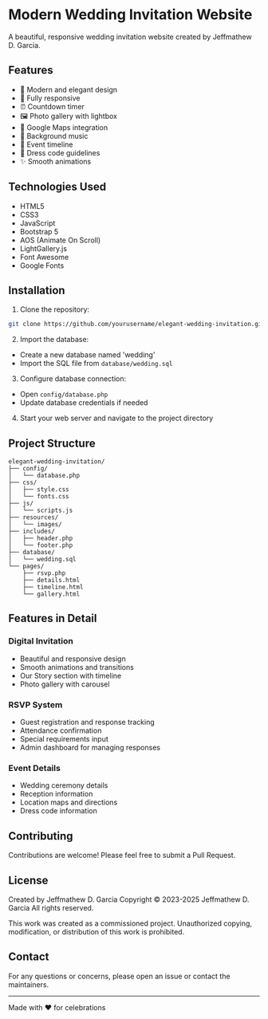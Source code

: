 # Modern Wedding Invitation Website

A beautiful, responsive wedding invitation website created by Jeffmathew D. Garcia.

## Features

- 🎨 Modern and elegant design
- 📱 Fully responsive
- ⏰ Countdown timer
- 🖼️ Photo gallery with lightbox
- 📍 Google Maps integration
- 🎵 Background music
- 📅 Event timeline
- 👔 Dress code guidelines
- ✨ Smooth animations

## Technologies Used

- HTML5
- CSS3
- JavaScript
- Bootstrap 5
- AOS (Animate On Scroll)
- LightGallery.js
- Font Awesome
- Google Fonts

## Installation

1. Clone the repository:
```bash
git clone https://github.com/yourusername/elegant-wedding-invitation.git
```

2. Import the database:
- Create a new database named 'wedding'
- Import the SQL file from `database/wedding.sql`

3. Configure database connection:
- Open `config/database.php`
- Update database credentials if needed

4. Start your web server and navigate to the project directory

## Project Structure

```
elegant-wedding-invitation/
├── config/
│   └── database.php
├── css/
│   ├── style.css
│   └── fonts.css
├── js/
│   └── scripts.js
├── resources/
│   └── images/
├── includes/
│   ├── header.php
│   └── footer.php
├── database/
│   └── wedding.sql
└── pages/
    ├── rsvp.php
    ├── details.html
    ├── timeline.html
    └── gallery.html
```

## Features in Detail

### Digital Invitation
- Beautiful and responsive design
- Smooth animations and transitions
- Our Story section with timeline
- Photo gallery with carousel

### RSVP System
- Guest registration and response tracking
- Attendance confirmation
- Special requirements input
- Admin dashboard for managing responses

### Event Details
- Wedding ceremony details
- Reception information
- Location maps and directions
- Dress code information

## Contributing

Contributions are welcome! Please feel free to submit a Pull Request.

## License

Created by Jeffmathew D. Garcia
Copyright © 2023-2025 Jeffmathew D. Garcia
All rights reserved.

This work was created as a commissioned project.
Unauthorized copying, modification, or distribution of this work is prohibited.

## Contact

For any questions or concerns, please open an issue or contact the maintainers.

---
Made with ❤️ for celebrations
